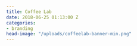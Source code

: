```yaml
---
title: Coffee Lab
date: 2018-06-25 01:13:00 Z
categories:
- branding
head-image: "/uploads/coffeelab-banner-min.png"
---
```


